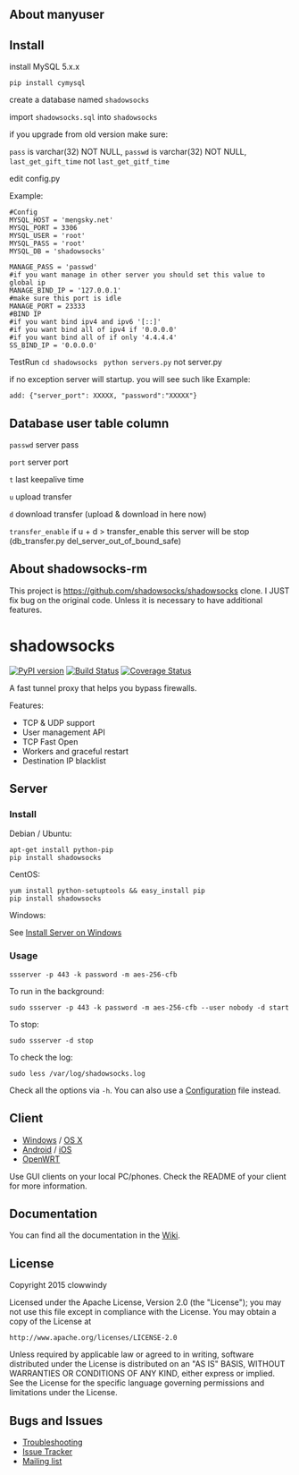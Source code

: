 About manyuser
----------------

Install
-------

install MySQL 5.x.x

`pip install cymysql`

create a database named `shadowsocks`

import `shadowsocks.sql` into `shadowsocks`

if you upgrade from old version make sure:

  `pass` is varchar(32) NOT NULL,
  `passwd` is varchar(32) NOT NULL,
  `last_get_gift_time` not `last_get_gitf_time`


edit config.py

Example:

    #Config
    MYSQL_HOST = 'mengsky.net'
    MYSQL_PORT = 3306
    MYSQL_USER = 'root'
    MYSQL_PASS = 'root'
    MYSQL_DB = 'shadowsocks'

    MANAGE_PASS = 'passwd'
    #if you want manage in other server you should set this value to global ip
    MANAGE_BIND_IP = '127.0.0.1'
    #make sure this port is idle
    MANAGE_PORT = 23333
    #BIND IP
    #if you want bind ipv4 and ipv6 '[::]'
    #if you want bind all of ipv4 if '0.0.0.0'
    #if you want bind all of if only '4.4.4.4'
    SS_BIND_IP = '0.0.0.0'


TestRun `cd shadowsocks` ` python servers.py` not server.py

if no exception server will startup. you will see such like
Example:

    add: {"server_port": XXXXX, "password":"XXXXX"}


Database user table column
------------------
`passwd` server pass

`port` server port

`t` last keepalive time

`u` upload transfer

`d` download transfer (upload & download in here now)

`transfer_enable` if u + d > transfer_enable this server will be stop (db_transfer.py del_server_out_of_bound_safe)


About shadowsocks-rm
----------------

This project is https://github.com/shadowsocks/shadowsocks clone. I JUST fix bug on the original code. Unless it is necessary to have additional features.


shadowsocks
===========

[![PyPI version]][PyPI]
[![Build Status]][Travis CI]
[![Coverage Status]][Coverage]

A fast tunnel proxy that helps you bypass firewalls.

Features:
- TCP & UDP support
- User management API
- TCP Fast Open
- Workers and graceful restart
- Destination IP blacklist

Server
------

### Install

Debian / Ubuntu:

    apt-get install python-pip
    pip install shadowsocks

CentOS:

    yum install python-setuptools && easy_install pip
    pip install shadowsocks

Windows:

See [Install Server on Windows]

### Usage

    ssserver -p 443 -k password -m aes-256-cfb

To run in the background:

    sudo ssserver -p 443 -k password -m aes-256-cfb --user nobody -d start

To stop:

    sudo ssserver -d stop

To check the log:

    sudo less /var/log/shadowsocks.log

Check all the options via `-h`. You can also use a [Configuration] file
instead.

Client
------

* [Windows] / [OS X]
* [Android] / [iOS]
* [OpenWRT]

Use GUI clients on your local PC/phones. Check the README of your client
for more information.

Documentation
-------------

You can find all the documentation in the [Wiki].

License
-------

Copyright 2015 clowwindy

Licensed under the Apache License, Version 2.0 (the "License"); you may
not use this file except in compliance with the License. You may obtain
a copy of the License at

    http://www.apache.org/licenses/LICENSE-2.0

Unless required by applicable law or agreed to in writing, software
distributed under the License is distributed on an "AS IS" BASIS, WITHOUT
WARRANTIES OR CONDITIONS OF ANY KIND, either express or implied. See the
License for the specific language governing permissions and limitations
under the License.

Bugs and Issues
----------------

* [Troubleshooting]
* [Issue Tracker]
* [Mailing list]



[Android]:           https://github.com/shadowsocks/shadowsocks-android
[Build Status]:      https://img.shields.io/travis/shadowsocks/shadowsocks/master.svg?style=flat
[Configuration]:     https://github.com/shadowsocks/shadowsocks/wiki/Configuration-via-Config-File
[Coverage Status]:   https://jenkins.shadowvpn.org/result/shadowsocks
[Coverage]:          https://jenkins.shadowvpn.org/job/Shadowsocks/ws/PYENV/py34/label/linux/htmlcov/index.html
[Debian sid]:        https://packages.debian.org/unstable/python/shadowsocks
[iOS]:               https://github.com/shadowsocks/shadowsocks-iOS/wiki/Help
[Issue Tracker]:     https://github.com/shadowsocks/shadowsocks/issues?state=open
[Install Server on Windows]: https://github.com/shadowsocks/shadowsocks/wiki/Install-Shadowsocks-Server-on-Windows
[Mailing list]:      https://groups.google.com/group/shadowsocks
[OpenWRT]:           https://github.com/shadowsocks/openwrt-shadowsocks
[OS X]:              https://github.com/shadowsocks/shadowsocks-iOS/wiki/Shadowsocks-for-OSX-Help
[PyPI]:              https://pypi.python.org/pypi/shadowsocks
[PyPI version]:      https://img.shields.io/pypi/v/shadowsocks.svg?style=flat
[Travis CI]:         https://travis-ci.org/shadowsocks/shadowsocks
[Troubleshooting]:   https://github.com/shadowsocks/shadowsocks/wiki/Troubleshooting
[Wiki]:              https://github.com/shadowsocks/shadowsocks/wiki
[Windows]:           https://github.com/shadowsocks/shadowsocks-csharp
